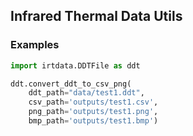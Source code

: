 ## Infrared Thermal Data Utils

### Examples

```python
import irtdata.DDTFile as ddt

ddt.convert_ddt_to_csv_png(
    ddt_path="data/test1.ddt",
    csv_path='outputs/test1.csv',
    png_path='outputs/test1.png',
    bmp_path='outputs/test1.bmp')

```